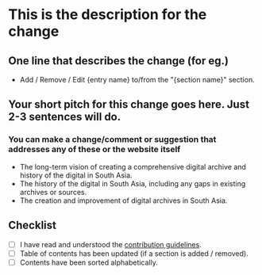 # This is the description for the change

## One line that describes the change (for eg.)
- Add / Remove / Edit {entry name} to/from the "{section name}" section.

## **Your short pitch for this change goes here. Just 2-3 sentences will do.**

### You can make a change/comment or suggestion that addresses any of these or the website itself
   - The long-term vision of creating a comprehensive digital archive and history of the digital in South Asia.
   - The history of the digital in South Asia, including any gaps in existing archives or sources.
   - The creation and improvement of digital archives in South Asia.

## Checklist

- [ ] I have read and understood the [contribution guidelines](https://github.com/writing-resources/awesome-scientific-writing/blob/main/CONTRIBUTING.md).
- [ ] Table of contents has been updated (if a section is added / removed).
- [ ] Contents have been sorted alphabetically.

<!-- NOTE: Please do not skip the template -->

